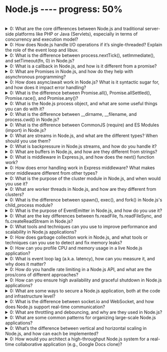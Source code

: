 Node.js ---- progress: 50%
========
<br>

<details class="success">
  <summary>
    0: What are the core differences between Node.js and traditional server-side platforms like PHP or Java (Servlets), especially in terms of concurrency and execution model?
  </summary>

  <p class="short-answer">
    The core difference between Node.js and traditional platforms like PHP or Java (Servlets) lies in their execution model and how they handle concurrent client requests.
  </p>

  1. Concurrency Model

  | Aspect | Node.js | PHP / Java (Servlets) |
  |----|----|----|
  | Concurrency Model | Single-threaded + Non-blocking I/O | Multi-threaded (blocking by default) |
  | Execution | Event loop & callback-based | Each request handled by a new thread |
  | Thread Overhead | Low (one thread handles many requests) | High (one thread per request) |
  | Scalability | High for I/O-bound tasks | Limited by number of OS threads |

  2. Performance Differences
  * Node.js excels at I/O-bound tasks: APIs, chat apps, streaming, real-time apps.
  * PHP/Java are better suited for CPU-intensive workloads where multithreading helps.

  3. Developer Paradigm
  * Node.js encourages async programming using callbacks, promises, or async/await.
  * PHP/Java are traditionally synchronous and blocking, though modern Java can use non-blocking patterns with frameworks like Spring WebFlux.

  4. Environment
  * Node.js runs JavaScript on the server with npm ecosystem.
  * PHP has its own runtime and ecosystem.
  * Java uses JVM and class-based OOP structures.

  <p class="conclusion">
    In summary, Node.js is optimized for handling many lightweight connections concurrently with minimal resource usage, while traditional servers rely on parallel threads, which are more resource-intensive.
  </p>
</details>

<details class="success">
  <summary>
    <span class="question">
      0: How does Node.js handle I/O operations if it’s single-threaded? Explain the role of the event loop and libuv.
    </span>

  </summary>

  <p class="short-answer">
    Node.js handles I/O operations using an <span class="known">event-driven</span>, non-blocking I/O model, which allows it to manage multiple operations concurrently without the need for multiple threads.
  </p>

  How It Works
  1. Main Thread Executes JS Code
      * Node.js starts by executing your JavaScript code in a single thread.
  2. Async Operations Offloaded
      * When you initiate an I/O operation (like file read, DB query, HTTP request), it is offloaded to <span class="known">libuv</span>’s thread pool or delegated to the OS (for non-blocking I/O).
  3. libuv Handles the Heavy Lifting
      * libuv uses a pool of background threads (default: 4) to handle these I/O tasks asynchronously.
  4. Callbacks Queued
      * Once the async task is complete, the associated callback is queued in one of the event loop phases (e.g., timers, poll, check).
  5. Event Loop Executes Callbacks
      * The event loop picks up these callbacks and runs them back on the main thread in the right order.

  Key Concepts
  * Non-blocking I/O: The main thread doesn't wait for I/O; it continues executing.
  * libuv: A C library abstracting the OS I/O operations and exposing a unified interface to Node.
  * Thread pool: For tasks like file system operations, DNS lookups, crypto, etc.
  * Event loop: The orchestrator that manages the queue and executes callbacks.

  Analogy
  Think of the main thread as a receptionist at a hotel:
  * It takes customer requests (JS code).
  * For tasks like room service (I/O), it forwards them to a service team (libuv thread pool).
  * When tasks are done, results are placed back in a queue for the receptionist to handle again.

  <p class="conclusion">
    This architecture allows Node.js to be highly efficient for handling thousands of concurrent connections without spawning thousands of threads.
  </p>
</details>

<details class="success">
  <summary>
    <span class="question">
      0: What is the difference between process.nextTick(), setImmediate(), and setTimeout(fn, 0) in Node.js?
    </span>
  </summary>

  <p class="short-answer">
    In Node.js, process.nextTick(), setImmediate(), and setTimeout(fn, 0) are all used to schedule asynchronous execution, but they behave differently in terms of timing and priority within the event loop.
  </p>

  #### 1. process.nextTick(callback)
  * Executes before the event loop continues — right after the current operation completes.
  * Runs before any I/O events, timers, or setImmediate().
  * Used for microtask-level priority in Node.js.
  ```js [JavaScript]
  process.nextTick(() => console.log('nextTick'));
  ```

  #### 2. setImmediate(callback)
  * Schedules code to execute in the check phase of the event loop.
  * Runs after I/O events and before the next event loop tick.
  * More predictable for I/O-heavy code.
  ```js [JavaScript]
  setImmediate(() => console.log('setImmediate'));
  ```

  #### 3. setTimeout(callback, 0)
  * Executes the callback after a minimum delay of 0ms, but still goes through the timers phase.
  * Doesn’t mean immediate — it depends on the queue and other tasks.
  ```js [JavaScript]
  setTimeout(() => console.log('setTimeout 0'), 0);
  ```

  #### Execution Order Example
  ```js [JavaScript]
  setTimeout(() => console.log('timeout'), 0);
  setImmediate(() => console.log('immediate'));
  process.nextTick(() => console.log('nextTick'));
  ```
  Output:
  ```bash
  nextTick
  timeout or immediate (order is not guaranteed)
  ```
  On most systems, timeout might fire before or after immediate, depending on the context and I/O queue. But nextTick always comes first.

  Use Cases
  | Function | Use it when... |
  |----|----|
  | process.nextTick() | You want to run logic immediately after current operation |
  | setImmediate() | You want to run code after I/O callbacks |
  | setTimeout(fn, 0) | You want to delay execution slightly, less predictable |

  <p class="conclusion">
    In summary, Node.js is optimized for handling many lightweight connections concurrently with minimal resource usage, while traditional servers rely on parallel threads, which are more resource-intensive.
  </p>
</details>

<details class="success">
  <summary>
    0: What is a callback in Node.js, and how is it different from a promise?
  </summary>

  <p class="short-answer">
    A callback in Node.js is a function that is passed as an argument to another function and is executed later, typically after an asynchronous operation completes. This was the primary way to handle async flows before promises and async/await became standard.
  </p>

  Callback Example (fs.readFile)
  ```js [JavaScript]
  const fs = require('fs');

  fs.readFile('file.txt', 'utf8', (err, data) => {
    if (err) return console.error(err);
    console.log('File contents:', data);
  });
  ```
  * The third parameter is the callback function.
  * It gets called after the file is read.

  Promise Example (with fs.promises)
  ```js [JavaScript]
  const fs = require('fs').promises;

  fs.readFile('file.txt', 'utf8')
    .then(data => console.log('File contents:', data))
    .catch(err => console.error(err));
  ```

  Or using async/await:
  ```js [JavaScript]
  async function readFile() {
    try {
      const data = await fs.readFile('file.txt', 'utf8');
      console.log('File contents:', data);
    } catch (err) {
      console.error(err);
    }
  }
  ```

  Comparison: Callback vs Promise
  | Feature | Callback | Promise |
  |----|----|----|
  | Syntax complexity | Nested, can get messy | Cleaner with .then() / async/await |
  | Error handling | Needs explicit err checks | Centralized with .catch() or try/catch |
  | Composability | Hard to compose / chain | Easy chaining and sequencing |
  | Control flow readability | Poor with many async steps (callback hell) | Much better readability |

  Callback Hell (Anti-pattern)
  ```js [JavaScript]
  doTaskA(() => {
    doTaskB(() => {
      doTaskC(() => {
        console.log('All tasks done');
      });
    });
  });
  ```
  This nesting makes code hard to read and maintain. Promises solve this by flattening the flow.

  Conclusion:
  * Callbacks are still widely used (especially in older APIs or event handlers).
  * Promises offer better error handling, chaining, and readability, and are standard in modern Node.js apps.
</details>

<details class="success">
  <summary>
    0: What are Promises in Node.js, and how do they help with asynchronous programming?
  </summary>

  <p class="short-answer">
    Promises in Node.js are objects that represent the eventual completion (or failure) of an asynchronous operation and its resulting value. They help manage async workflows more cleanly than callbacks, especially when you have multiple sequential or dependent operations.
  </p>

  Basic Structure of a Promise
  A promise has three states:
  1. Pending – initial state, not yet fulfilled or rejected.
  2. Fulfilled – operation completed successfully.
  3. Rejected – operation failed with an error.

  Creating a Promise
  ```js [JavaScript]
  const myPromise = new Promise((resolve, reject) => {
    const success = true;
    if (success) {
      resolve('Done!');
    } else {
      reject('Error occurred');
    }
  });
  ```

  Using Promises
  ```js [JavaScript]
  myPromise
    .then(result => console.log(result))     // logs 'Done!' if resolved
    .catch(err => console.error(err));       // logs error if rejected
  ```

  Practical Example with fs.promises
  ```js [JavaScript]
  const fs = require('fs').promises;

  fs.readFile('file.txt', 'utf8')
    .then(data => console.log('File:', data))
    .catch(err => console.error('Read error:', err));
  ```

  Async/Await (Promise syntax sugar)
  ```js [JavaScript]
  async function readFile() {
    try {
      const data = await fs.readFile('file.txt', 'utf8');
      console.log('File:', data);
    } catch (err) {
      console.error('Error:', err);
    }
  }
  ```

  Benefits of Promises over Callbacks
  | Aspect | Callbacks | Promises |
  |----|----|----|
  | Chaining operations | Messy, nested structure | Clean with .then() |
  | Error handling | Must handle errors in each step | Centralized .catch() or try/catch |
  | Composition | Manual coordination | Built-in chaining support |
  | Readability | Lower (callback hell) | Higher (especially with async/await) |

  <p class="conclusion">
    Conclusion: Promises help simplify async programming by avoiding nested callbacks and providing a better structure for handling sequences, errors, and concurrent async operations. They are the foundation of async/await, which is now the standard approach in modern Node.js code.
  </p>
</details>

<details class="success">
  <summary>
    0: How does async/await work in Node.js? What is it syntactic sugar for, and how does it impact error handling?
  </summary>

  <p class="short-answer">
    async/await in Node.js is syntactic sugar built on top of Promises. It allows you to write asynchronous code that looks synchronous, making it easier to read, debug, and handle errors.
  </p>

  How It Works
  * async marks a function as asynchronous and makes it return a Promise.
  * await pauses execution inside an async function until the awaited Promise resolves (or rejects).

  Example with Promises
  ```js [JavaScript]
  function getUser() {
    return new Promise(resolve => {
      setTimeout(() => resolve({ id: 1, name: 'Alice' }), 1000);
    });
  }

  getUser()
    .then(user => console.log(user))
    .catch(err => console.error(err));
  ```

  Same logic using async/await
  ```js [JavaScript]
  async function fetchUser() {
    try {
      const user = await getUser();
      console.log(user);
    } catch (err) {
      console.error('Error:', err);
    }
  }

  fetchUser();
  ```

  Benefits of async/await
  | Feature | Description |
  |----|----|
  | Cleaner syntax | No chaining, avoids nested .then() |
  | Error handling | Works with try/catch, same as synchronous code |
  | Readability | Easier to follow logic sequentially |
  | Debuggable | Stack traces are simpler than deeply chained Promises |

  ⚠️ Important Notes
  * You can only use await inside an async function.
  * await pauses only that async function, not the whole event loop.
  * Use Promise.all() or Promise.allSettled() to run multiple async ops concurrently.

  Bad (sequential execution):
  ```js [JavaScript]
  await fetchA();
  await fetchB();  // waits for A to finish
  ```

  Better (parallel execution):
  ```js [JavaScript]
  await Promise.all([fetchA(), fetchB()]);
  ```

  Error Handling with async/await
  ```js [JavaScript]
  async function loadData() {
    try {
      const data = await fetchSomething();
      // use data
    } catch (err) {
      console.error('Caught error:', err);
    }
  }
  ```

  This avoids callback-style error pyramids and makes error propagation simpler and more centralized.
  
  <p class="conclusion">
    Conclusion: async/await improves developer productivity by making async code look and behave more like synchronous code — while still being non-blocking under the hood.
  </p>
</details>

<details class="success">
  <summary>
    0: What is the difference between Promise.all(), Promise.allSettled(), Promise.race(), and Promise.any()?
  </summary>

  <p class="short-answer">
    These four Promise combinator methods — Promise.all(), Promise.allSettled(), Promise.race(), and Promise.any() — help manage multiple asynchronous operations concurrently in Node.js, but they behave differently in terms of resolution, rejection, and error handling.
  </p>
    
  1. Promise.all()
  * Waits for all promises to resolve.
  * Rejects immediately if any promise rejects.
  * Returns an array of resolved values in the same order.
  ```js [JavaScript]
  Promise.all([p1, p2, p3])
    .then(results => console.log(results))
    .catch(err => console.error('Failed:', err));
  ```
  Use when: All results are needed, and failure of any one should fail the whole set.

  2. Promise.allSettled()
  * Waits for all promises to settle (either resolve or reject).
  * Never rejects — always resolves with an array of { status, value | reason }.
  ```js [JavaScript]
  Promise.allSettled([p1, p2, p3])
    .then(results => {
      results.forEach(result => {
        if (result.status === 'fulfilled') console.log(result.value);
        else console.warn('Error:', result.reason);
      });
    });
  ```
  Use when: You want all results, regardless of success or failure.

  3. Promise.race()
  * Resolves/rejects as soon as the first promise settles.
  * Ignores the rest.
  ```js [JavaScript]
  Promise.race([p1, p2, p3])
    .then(result => console.log('First settled:', result))
    .catch(err => console.error('First error:', err));
  ```
  Use when: You want the fastest response (e.g., race between fallback services or timeouts).

  4. Promise.any()
  * Resolves as soon as the first promise resolves.
  * Only rejects if all promises reject (returns an AggregateError).
  ```js [JavaScript]
  Promise.any([p1, p2, p3])
    .then(result => console.log('First success:', result))
    .catch(err => console.error('All failed:', err));
  ```
  Use when: You want any successful result, and don’t care if some fail.

  Comparison Table
  | Method | Resolves When... | Rejects When... | Use Case |
  |----|----|----|----|
  | Promise.all() | All succeed | Any one fails | All-or-nothing scenarios
  | Promise.allSettled() | All settle (resolve or reject) | Never | Need all outcomes regardless of success
  | Promise.race() | First promise settles | First one rejects (if it’s the first) | Fastest response wins (timeouts, fallback)
  | Promise.any() | First promise resolves | All promises reject (AggregateError) | Use first successful result

  <p class="conclusion">
    Conclusion:Use the appropriate combinator based on whether you're aiming for speed, reliability, or graceful degradation when dealing with concurrent async logic.
  </p>
</details>

<details class="success">
  <summary>
    0: What is the Node.js process object, and what are some useful things you can do with it?
  </summary>

  <p class="short-answer">
    The Node.js process object is a global object that provides information about, and control over, the current Node.js process. It is an instance of EventEmitter and can be used to interact with the operating system.
  </p>

  Key Use Cases of process
  1. Access environment variables
  ```js [JavaScript]
  console.log(process.env.NODE_ENV);  // 'development', 'production', etc.
  ```
  Used for environment-based configs (e.g., DB credentials, API keys).

  2. Read command-line arguments
  ```js [JavaScript]
  console.log(process.argv);
  ```
  process.argv returns an array of CLI arguments. Helpful for CLI tools or scripts.

  3. Exit the process
  ```js [JavaScript]
  process.exit(0);    // 0 means success
  process.exit(1);    // 1 means failure
  ```
  Forcefully ends the process with an exit code.

  4. Listen for exit events
  ```js [JavaScript]
  process.on('exit', code => {
    console.log(`Process exiting with code: ${code}`);
  });
  ```
  Used for cleanup or logging before the app exits.

  5. Handle unexpected errors
  ```js [JavaScript]
  process.on('uncaughtException', err => {
    console.error('Uncaught:', err);
    process.exit(1); // Optional: shut down gracefully
  });

  process.on('unhandledRejection', reason => {
    console.error('Unhandled Promise rejection:', reason);
  });
  ```
  Essential for catching and logging fatal or async errors in production.

  6. Get current working directory and change it
  ```js [JavaScript]
  console.log(process.cwd());       // Current working directory
  process.chdir('/new/path');
  console.log('New cwd:', process.cwd());
  ```

  7. Node version and PID
  ```js [JavaScript]
  console.log(process.version);     // Node.js version
  console.log(process.pid);         // Process ID
  ```

  8. Monitor memory usage and uptime
  ```js [JavaScript]
  console.log(process.memoryUsage());  // { rss, heapTotal, heapUsed, external }
  console.log(process.uptime());       // Seconds since process started
  ```
  Useful for performance monitoring and debugging memory leaks.

  Summary of Useful Properties / Methods
  | Property / Method | Purpose |
  |----|----|
  | process.env | Access environment variables |
  | process.argv | Command-line arguments |
  | process.exit() | Terminate the process |
  | process.on('exit') | Cleanup before exit |
  | process.on('uncaughtException') | Catch sync errors globally |
  | process.on('unhandledRejection') | Catch unhandled promise errors |
  | process.cwd() | Current working directory |
  | process.uptime() | Time (in seconds) the process has been running |
  | process.memoryUsage() | Inspect memory used by the process |

  Example: Parse flags manually
  ```js [JavaScript]
  // file: parse.js
  const args = process.argv.slice(2);
  const parsed = {};

  args.forEach(arg => {
    const [key, value] = arg.split("=");
    parsed[key.replace(/^--/, "")] = value || true;
  });
  
  console.log(parsed);
  ```

  Run:
  ```bash
  node parse.js --name=Alex --age=30 --dev
  ```

  Output:
  ```js [JavaScript]
  { name: 'Alex', age: '30', dev: true }
  ```

  Conclusion:The process object is essential for building real-world CLI tools, graceful shutdown logic, environment-aware apps, and error monitoring systems in Node.js.
  
  <p class="conclusion">
    In summary, Node.js is optimized for handling many lightweight connections concurrently with minimal resource usage, while traditional servers rely on parallel threads, which are more resource-intensive.
  </p>
</details>

<details class="success">
  <summary>
    0: What is the difference between __dirname, __filename, and process.cwd() in Node.js?
  </summary>

  <p class="short-answer">
    In Node.js, __dirname, __filename, and process.cwd() are often used for resolving file paths, but they serve different purposes and can behave differently depending on where and how your code runs.
  </p>

  1. __dirname
  * Returns the absolute path of the directory where the current file resides.
  * It’s module-scoped, i.e., it's based on the file in which it's used.
  ```js [JavaScript]
  console.log(__dirname);
  // /Users/you/project/src/utils/
  ```

  2. __filename
  * Returns the absolute path of the current file, including the file name.
  ```js [JavaScript]
  console.log(__filename);
  // /Users/you/project/src/utils/helper.js
  ```

  3. process.cwd()
  * Returns the current working directory from where Node was executed (typically the root of the project).
  * It’s not tied to the current file, but to the shell’s execution context.
  ```js [JavaScript]
  cd /Users/you/project
  node src/utils/helper.js

  console.log(process.cwd());
  // /Users/you/project
  ```

  Comparison Table
  | Property | Returns | Context | Use Case |
  |----|----|----|----|
  | __dirname | Directory path of current file | File-based | Resolve relative file paths safely |
  | __filename | Full path of current file | File-based | Logging or meta-info about the file itself |
  | process.cwd() | Current working directory of process | Execution context | CLI tools, loading files relative to execution |

  Pitfall Example
  If you use relative paths like fs.readFileSync('./data.json'), Node will resolve that path relative to process.cwd(), not __dirname.
  To safely read files next to your module, always use:
  ```js [JavaScript]
  const path = require('path');
  const filePath = path.join(__dirname, 'data.json');
  ```

  Conclusion:
  * Use __dirname and __filename for module-relative paths.
  * Use process.cwd() for execution-relative paths (e.g., in CLI tools).
  * Don’t confuse the two — especially when your app has multiple entry points or scripts.
</details>

<details class="success">
  <summary>
    0: What is the difference between CommonJS (require) and ES Modules (import) in Node.js?
  </summary>

  <p class="short-answer">
    Node.js supports two main module systems: CommonJS (CJS) and ECMAScript Modules (ESM). While both are used to organize code into separate files, they differ in syntax, features, behavior, and use cases.
  </p>

  1. CommonJS (require)
  * Default module system in Node.js (prior to ES6).
  * Synchronous.
  * Uses require() and module.exports.
  Example:
  ```js [JavaScript]
  // utils.js
  module.exports = function greet(name) {
    return `Hello, ${name}`;
  };

  // app.js
  const greet = require('./utils');
  console.log(greet('Alice'));
  ```

  2. ES Modules (import)
  * Modern, ES6-compliant module system.
  * Asynchronous and supports import/export syntax.
  * Requires "type": "module" in package.json or .mjs extension.
  Example:
  ```js [JavaScript]
  // utils.mjs or if type=module in package.json
  export function greet(name) {
    return `Hello, ${name}`;
  }

  export default function add(a, b) {
    return a + b;
  }

  // app.mjs
  import add, { greet } from './utils.mjs';
  console.log(greet('Alice'));
  console.log(add(2, 3));
  ```

  Comparison Table
  | Feature	| CommonJS (CJS) | ES Modules (ESM) |
  |----|----|----|
  | Syntax | require(), module.exports | import, export |
  | Execution | Synchronous | Asynchronous |
  | Default in Node.js | Yes | No (opt-in via "type": "module") |
  | Dynamic Imports | Harder, requires tricks | Built-in: await import() |
  | Top-Level await | Not supported | Supported |
  | Interop Support | CJS can import ESM (via async) | ESM can import CJS (with limitations) |
  | File Extension | .js | .mjs or .js with "type": "module" |

  Notes and Gotchas
  * Mixing CJS and ESM can cause issues like:
      * Cannot use import statement outside a module
      * require() of ES Module not supported
  * Tools like Babel, Webpack, and TypeScript can transpile ESM to CJS for compatibility.
  * ESM is the future standard, especially in modern frontend & full-stack apps.

  Conclusion:
  * Use CommonJS for existing Node.js projects, especially if using older libraries.
  * Prefer ES Modules for modern apps, especially with top-level await, better tree-shaking, and forward compatibility.

  <p class="conclusion">
    In summary, Node.js is optimized for handling many lightweight connections concurrently with minimal resource usage, while traditional servers rely on parallel threads, which are more resource-intensive.
  </p>
</details>

<details class="success">
  <summary>
    0: What are streams in Node.js, and what are the different types? When should you use them?
  </summary>

  <p class="short-answer">
    Streams in Node.js are abstract interfaces for working with streaming data — reading or writing chunks of data piece by piece, instead of loading everything into memory at once. They are especially useful when dealing with large files, network sockets, or any data that doesn't need to be fully buffered before being processed.
  </p>

  Why Use Streams?
  * Efficient memory usage
  * Faster processing of large data
  * Non-blocking I/O

  Types of Streams
  | Type | Description | Example |
  |----|----|----|
  | Readable | Stream from which data can be read | fs.createReadStream() |
  | Writable | Stream where data can be written | fs.createWriteStream() |
  | Duplex | Both readable and writable | net.Socket |
  | Transform | Duplex stream that can modify data | zlib.createGzip(), compression |

  Readable Stream Example
  ```js [JavaScript]
  const fs = require('fs');
  const readStream = fs.createReadStream('bigfile.txt', 'utf8');

  readStream.on('data', chunk => {
    console.log('Received chunk:', chunk.length);
  });

  readStream.on('end', () => {
    console.log('Finished reading');
  });
  ```

  Writable Stream Example
  ```js [JavaScript]
  const fs = require('fs');
  const writeStream = fs.createWriteStream('output.txt');

  writeStream.write('Hello, ');
  writeStream.write('world!');
  writeStream.end();
  ```

  Piping (Readable → Writable)
  ```js [JavaScript]
  const fs = require('fs');

  const reader = fs.createReadStream('bigfile.txt');
  const writer = fs.createWriteStream('copy.txt');

  reader.pipe(writer);
  ```
  * Automatically handles data flow and backpressure.
  * Most efficient way to copy files or move data.

  Chaining Transform Streams
  ```js [JavaScript]
  const fs = require('fs');
  const zlib = require('zlib'); 

  const gzip = zlib.createGzip();
  const source = fs.createReadStream('input.txt');
  const destination = fs.createWriteStream('input.txt.gz');

  source.pipe(gzip).pipe(destination);
  ```
  * Compresses data on-the-fly while reading and writing.

  When to Use Streams
  | Use Case | Why |
  |----|----|
  | Large file processing (e.g., CSV, logs) | Avoids loading the whole file into memory |
  | HTTP request/response handling | Send/receive data in chunks |
  | Real-time data (e.g., sockets, chat) | Low latency, continuous transmission |
  | Compression/Decompression (e.g., zlib) | Modify and stream in one pass (Transform) |

  <p class="conclusion">
    Conclusion: Streams are a core part of Node.js's I/O system, offering a powerful way to handle large or continuous data with low memory overhead and high performance.
  </p>
</details>

<details class="success">
  <summary>
    0: What is backpressure in Node.js streams, and how do you handle it?
  </summary>

  <p class="short-answer">
    Backpressure in Node.js streams occurs when the readable stream is pushing data faster than the writable stream can handle it. If not properly managed, this can lead to memory overflow or performance degradation.
  </p>

  What Causes Backpressure?
  * Data flows from producer (readable) to consumer (writable).
  * If the writable stream's internal buffer gets full, it signals the readable stream to slow down.
  * The readable stream must pause until the writable stream drains its buffer.

  How Node.js Handles Backpressure (Built-in)
  When using .pipe():
  ```js [JavaScript]
  const fs = require('fs');
  const reader = fs.createReadStream('bigfile.txt');
  const writer = fs.createWriteStream('copy.txt');

  reader.pipe(writer);
  ```
  * .pipe() handles backpressure automatically.
  * It will pause reading when the writable stream is full and resume when drained.

  Manual Backpressure Handling
  If not using .pipe(), you must manually check the return value of .write() and listen for the 'drain' event.
  ```js [JavaScript]
  const fs = require('fs');

  const reader = fs.createReadStream('input.txt');
  const writer = fs.createWriteStream('output.txt');

  reader.on('data', chunk => {
    const canWrite = writer.write(chunk);
    if (!canWrite) {
      reader.pause(); // pause reading
    }
  });

  writer.on('drain', () => {
    reader.resume(); // resume once drained
  });
  ```

  Summary: Key Points on Backpressure
  | Concept | Explanation |
  |----|----|
  | Writable buffer full | .write() returns false |
  | Pause readable stream | Call reader.pause() |
  | Wait for drain event | Listen to writer.on('drain') |
  | Resume readable stream | Call reader.resume() |
  | Best practice | Use .pipe() which handles all of this |

  <p class="conclusion">
    Conclusion: Backpressure is a natural flow control mechanism in Node.js streams. It's critical to understand and manage it—especially in manual streaming pipelines—to ensure scalability and stability in data-intensive applications.
  </p>
</details>

<details class="success">
  <summary>
    0: What are buffers in Node.js, and how are they different from strings?
  </summary>

  <p class="short-answer">
    In Node.js, a Buffer is a built-in object used to handle binary data directly in memory. It's especially useful when dealing with streams, file systems, network protocols, and other operations that require raw byte manipulation. Unlike JavaScript strings (which handle text using UTF-16), Buffers deal with binary data, making them ideal for performance-critical I/O tasks.
  </p>

  Why Buffers Exist
  * JavaScript strings are not suitable for binary manipulation.
  * Node.js needs to work with raw bytes from files, sockets, etc.

  Creating a Buffer
  ```js [JavaScript]
  const buf1 = Buffer.from('Hello');  // From string
  const buf2 = Buffer.alloc(10);      // Allocate 10 zero-filled bytes
  const buf3 = Buffer.allocUnsafe(10); // Faster but uninitialized
  ```

  Accessing / Modifying Buffer Data
  ```js [JavaScript]
  const buf = Buffer.from('ABC');
  console.log(buf[0]);         // 65 (ASCII of 'A')
  buf[0] = 97;                 // Change 'A' to 'a'
  console.log(buf.toString()); // aBC
  ```

  Buffer vs String
  | Aspect | Buffer | String |
  |----|----|----|
  | Data type | Raw binary data | Text (UTF-16 encoded) |
  | Mutability | Mutable | Immutable |
  | Encoding support | Requires encoding to convert to string | Handled internally |
  | Use cases | Streams, files, sockets, compression | User-facing text, logs, labels |

  Conversion Between Buffer and String
  ```js [JavaScript]
  const buf = Buffer.from('Hello', 'utf8');
  console.log(buf.toString('utf8')); // 'Hello'
  ```
  You can specify encodings like 'utf8', 'base64', 'hex', etc.

  Common Use Cases
  * Reading files with fs.readFile
  * Receiving TCP/UDP data with net module
  * Working with binary protocols (e.g., protobuf, custom binary formats)
  * Encoding/decoding base64, hex, or other binary formats

  <p class="conclusion">
    Conclusion: Buffers are essential for working with low-level, performance-sensitive operations in Node.js, allowing you to manipulate raw memory with precision. Strings are for human-readable data; Buffers are for machines.
  </p>
</details>

<details class="success">
  <summary>
    0: What is middleware in Express.js, and how does the next() function work?
  </summary>

  <p class="short-answer">
    In Express.js, middleware is a function that executes during the lifecycle of an HTTP request. Middleware functions have access to the request object (req), response object (res), and the next() function — which passes control to the next middleware in the stack.
  </p>

  Basic Middleware Signature
  ```js [JavaScript]
  function middleware(req, res, next) {
    // logic here
    next(); // hand off to the next function
  }
  ```
  You use it like:
  ```js [JavaScript]
  app.use(middleware);
  ```

  How next() Works
  * Without next(), the request will hang, because Express doesn’t know what to do next.
  * Calling next() passes control to the next matching route or middleware.
  * You can optionally call next(err) to trigger error-handling middleware.

  Middleware Stack Example
  ```js [JavaScript]
  const express = require('express');
  const app = express();

  function logger(req, res, next) {
    console.log(`${req.method} ${req.url}`);
    next(); // move to the next middleware
  }

  function auth(req, res, next) {
    if (req.query.token === 'secret') {
      next(); // authorized
    } else {
      res.status(401).send('Unauthorized');
    }
  }

  app.use(logger);
  app.use(auth);

  app.get('/hello', (req, res) => {
    res.send('Hello World');
  });
  ```
  * logger runs on every request.
  * auth runs next and only calls next() if the user is authorized.
  * If both pass, the /hello route handler runs.

  Types of Middleware
  | Type | Description |
  |----|----|
  | Application-level | Attached via app.use() |
  | Route-level | Used on specific routes like app.get('/x', fn) |
  | Built-in | e.g., express.json(), express.static() |
  | Error-handling | Has 4 params: (err, req, res, next) |
  | Third-party | Like cors, morgan, helmet |

  ✅ Middleware Use Cases
  * Logging
  * Authentication
  * Validation
  * Body parsing
  * Error handling
  * Custom response headers
    
  <p class="conclusion">
    Conclusion: Middleware in Express.js enables modular, reusable logic across requests. The next() function is key for building middleware chains, enabling layered control over the request-response cycle.
  </p>
</details>

<details class="success">
  <summary>
    0: How does error handling work in Express middleware? What makes error middleware different from other types?
  </summary>

  <p class="short-answer">
    In Express.js, error handling is done using special middleware functions that have a 4-argument signature: (err, req, res, next). This differentiates them from regular middleware, which only takes 3 arguments (req, res, next).
  </p>

  What Makes Error Middleware Unique
  * Express recognizes it as an error handler only if it has 4 parameters.
  * It's invoked automatically when next(err) is called from any part of the middleware stack.
  * You can use it to log errors, sanitize output, or send proper HTTP responses.

  Example: Error-Handling Middleware
  ```js [JavaScript]
  app.use((err, req, res, next) => {
    console.error('Error:', err.stack);
    res.status(500).json({ message: 'Internal Server Error' });
  });
  ```

  Triggering Errors Manually
  ```js [JavaScript]
  app.get('/fail', (req, res, next) => {
    const error = new Error('Something went wrong!');
    next(error); // triggers the error middleware
  });
  ```

  Built-in Error Flow Example
  ```js [JavaScript]
  const express = require('express');
  const app = express();

  // Regular middleware
  app.use((req, res, next) => {
    if (!req.query.token) {
      const err = new Error('Missing token');
      err.status = 401;
      return next(err);
    }
    next();
  });

  // Route handler
  app.get('/', (req, res) => {
    res.send('Hello, world!');
  });

  // Error handler
  app.use((err, req, res, next) => {
    console.error(err.message);
    res.status(err.status || 500).json({ error: err.message });
  });
  ```

  Error Middleware Key Points
  | Aspect | Explanation |
  |----|----|
  | Signature | Must be (err, req, res, next) |
  | Usage | Final middleware in the stack |
  | Triggers on next(err) | Automatically called when errors are passed |
  | Can customize response | Yes – can send structured error responses (JSON, etc.) |
  | Order matters | Must be defined after all other routes/middleware |

  Common Use Cases
  * Centralized error handling
  * Sending environment-based error responses (detailed in dev, generic in prod)
  * Logging to a file or error monitoring service

  <p class="conclusion">
    Conclusion: Express error middleware provides a centralized way to manage unexpected issues, prevent app crashes, and respond with structured error messages. The key is the 4-parameter signature and correct ordering in the middleware chain.
  </p>
</details>

<details class="neutral">
  <summary>
    0: What is the purpose of the cluster module in Node.js, and when would you use it?
  </summary>

  <p class="short-answer">
    The cluster module in Node.js allows you to spawn child processes (workers) that share the same server port, effectively enabling you to scale a Node.js application across multiple CPU cores. Since Node.js runs on a single thread by default, using the cluster module helps utilize multi-core systems to improve throughput and performance — especially under high traffic or compute-heavy workloads.
  </p>

  Why Use cluster?
  * Node.js is single-threaded (via the event loop).
  * Modern servers have multiple cores — running only one thread under-utilizes the hardware.
  * The cluster module enables running multiple Node.js processes in parallel.

  Basic Example:
  ```js [JavaScript]
  const cluster = require('cluster');
  const http = require('http');
  const os = require('os');

  const numCPUs = os.cpus().length;

  if (cluster.isMaster) {
    console.log(`Master ${process.pid} is running`);

    // Fork workers
    for (let i = 0; i < numCPUs; i++) {
      cluster.fork();
    }

    // Listen for dying workers
    cluster.on('exit', (worker, code, signal) => {
      console.log(`Worker ${worker.process.pid} died`);
    });
  } else {
    // Worker code
    http.createServer((req, res) => {
      res.writeHead(200);
      res.end(`Handled by worker ${process.pid}`);
    }).listen(3000);

    console.log(`Worker ${process.pid} started`);
  }
  ```

  Key Features of cluster
  | Feature | Details |
  |----|----|
  | Shared server port | Workers can listen on the same port (handled by master) |
  | Process isolation | Each worker is a separate process (safe from others crashing) |
  | Scalable to CPU cores | Dynamically fork workers based on os.cpus() |
  | IPC support | Communicate between master and workers via messaging |

  When to Use the cluster Module
  * High-load HTTP servers
  * API gateways or reverse proxies
  * Scenarios needing full CPU utilization
  * Compute-intensive Node.js services

  Drawbacks
  | Concern | Explanation |
  |----|----|
  | Shared memory limitations | Each worker has its own memory (no shared RAM) |
  | No built-in load balancing | Round-robin isn't guaranteed unless enabled manually |
  | More complex architecture | Debugging across multiple processes is harder |
  | Better alternatives | Libraries like PM2, or containers like Docker offer better orchestration |
    
  <p class="conclusion">
    Conclusion: Use cluster when you want to scale Node.js to multiple CPU cores, especially for I/O-heavy or CPU-bound applications. It’s a core tool for building high-performance, multi-core Node.js systems.
  </p>
</details>

<details class="neutral">
  <summary>
    0: What are worker threads in Node.js, and how are they different from clusters?
  </summary>

  <p class="short-answer">
    Worker Threads in Node.js are used to run JavaScript code in parallel threads, allowing true multithreading for CPU-intensive tasks — something the main event loop isn’t suited for. They differ from cluster, which creates multiple isolated Node.js processes. In contrast, worker threads share memory, making them ideal for scenarios where threads need to communicate and share data efficiently.
  </p>

  Core Differences: Cluster vs Worker Threads
  | Aspect | Cluster | Worker Threads |
  |----|----|----|
  | Based on | Multiple Node.js processes | Multiple threads within one Node.js process |
  | Memory | Isolated per process | Shared via SharedArrayBuffer, MessageChannel |
  | IPC | Via inter-process messaging | Via thread messaging or shared memory |
  | Use case | Scaling servers across CPU cores | Offloading CPU-intensive work (hashing, parsing) |
  | Startup cost | Higher (process spawn) | Lower (thread spawn) |
  | HTTP port sharing | Yes | No (worker thread doesn’t share server port) |

  When to Use Worker Threads
  * CPU-heavy operations (e.g., image processing, encryption, compression)
  * Long-running computations that would otherwise block the event loop
  * Scenarios needing shared memory across threads

  Basic Example of Worker Threads
  ```js [JavaScript]
  // main.js
  const { Worker } = require('worker_threads');

  const worker = new Worker('./worker.js');

  worker.on('message', result => {
    console.log('Result from worker:', result);
  });

  worker.postMessage(10);
  ```

  ```js [JavaScript]
  // worker.js
  const { parentPort } = require('worker_threads');

  parentPort.on('message', num => {
    let result = 0;
    for (let i = 0; i < 1e9; i++) result += num;
    parentPort.postMessage(result);
  });
  ```

  Shared Memory with Worker Threads
  ```js [JavaScript]
  const shared = new SharedArrayBuffer(1024);
  ```
  Allows low-level memory sharing between threads without needing serialization.

  Worker Thread Advantages
  | Feature | Benefit |
  |----|----|
  | Non-blocking CPU tasks | Keeps main event loop responsive |
  | Shared memory support | Enables high-performance data sharing |
  | Native thread pooling | Use worker_threads + Piscina for pools |
  | More lightweight than forks | Lower memory & faster startup |

  <p class="conclusion">
    Conclusion: Use worker threads when your Node.js app needs to do heavy computation without blocking the event loop, especially when performance and low-latency response times are critical. For server scaling, prefer cluster; for CPU tasks, use worker_threads.
  </p>
</details>

<details class="neutral">
  <summary>
    0: What is the difference between spawn(), exec(), and fork() in Node.js's child_process module?
  </summary>

  <p class="short-answer">
    The child_process module in Node.js allows you to create and manage subprocesses to run other programs or scripts. It provides methods like spawn(), exec(), and fork(), each serving different purposes depending on output size, communication needs, and use cases.
  </p>

  1. spawn()
  * Launches a new process with a given command.
  * Streams the output (stdout/stderr) — suitable for large output.
  * Returns a ChildProcess object with stdout and stderr as streams.
  Example:
  ```js [JavaScript]
  const { spawn } = require('child_process');
  const ls = spawn('ls', ['-lh', '/usr']);

  ls.stdout.on('data', data => console.log(`stdout: ${data}`));
  ls.stderr.on('data', data => console.error(`stderr: ${data}`));
  ls.on('close', code => console.log(`Process exited with code ${code}`));
  ```
  Use when: You need streamed output or are handling large data.

  2. exec()
  * Runs a command in a shell.
  * Buffers the entire output in memory and passes it to a callback.
  * Not ideal for large outputs due to buffer limits.
  Example:
  ```js [JavaScript]
  const { exec } = require('child_process');
  exec('ls -lh /usr', (error, stdout, stderr) => {
    if (error) return console.error(`Error: ${error.message}`);
    console.log(`stdout: ${stdout}`);
  });
  ```
  Use when: You need a quick command execution and small output (e.g., shell utilities).

  3. fork()
  * A special case of spawn() used to run Node.js scripts.
  * Sets up a communication channel (IPC) between parent and child.
  * Useful for scaling, child worker processes, or multi-process systems.
  Example:
  ```js [JavaScript]
  // parent.js
  const { fork } = require('child_process');
  const child = fork('child.js');

  child.send({ msg: 'Hello from parent' });
  child.on('message', msg => console.log('Message from child:', msg));
  ```

  ```js [JavaScript]
  // child.js
  process.on('message', msg => {
    console.log('Received:', msg);
    process.send({ reply: 'Pong' });
  });
  ```
  Use when: You need two-way communication with another Node.js script (e.g., background job, clustering).

  Comparison Table
  | Method | Shell Access | Output Handling | Use Case |
  |----|----|----|----|
  | spawn() | No | Streams (best for large data) | Run commands like ls, curl, etc. |
  | exec() | Yes | Buffers entire output | Shell commands with small result (e.g., git) |
  | fork() | (Node only) | IPC for message passing | Run other Node.js files as child processes |

  <p class="conclusion">
    Conclusion: Use spawn() for streaming external commands, exec() for simple one-shot shell tasks, and fork() when working with child Node processes and needing structured communication via messages.
  </p>
</details>

<details class="neutral">
  <summary>
    0: What is the purpose of EventEmitter in Node.js, and how do you use it?
  </summary>

  <p class="short-answer">
    The EventEmitter class in Node.js is a core part of the events module. It provides a publish-subscribe (pub/sub) pattern, allowing objects to emit named events and other parts of the app to listen and respond to them. This pattern is widely used in Node.js core modules (like streams, HTTP, sockets) and is useful for building event-driven architectures.
  </p>

  Basic Usage
  ```js [JavaScript]
  const EventEmitter = require('events');
  const emitter = new EventEmitter();

  // Register a listener
  emitter.on('greet', (name) => {
    console.log(`Hello, ${name}`);
  });

  // Emit the event
  emitter.emit('greet', 'Alice');
  ```
  * on(event, callback) — registers a listener
  * emit(event, ...args) — triggers the event with optional data

  Common Methods in EventEmitter
  | Method | Description |
  |----|----|
  | .on(event, listener) | Registers a listener for the event |
  | .once(event, listener) | Registers a one-time listener |
  | .emit(event, ...args) | Triggers all listeners for the event |
  | .off(event, listener) | Removes a specific listener |
  | .removeAllListeners() | Removes all listeners for an event |
  | .listenerCount(event) | Returns the number of listeners for an event |

  Example with Custom Class
  ```js [JavaScript]
  class MyEmitter extends EventEmitter {}

  const appEvents = new MyEmitter();

  appEvents.on('user:login', (user) => {
    console.log(`User ${user.name} logged in`);
  });

  appEvents.emit('user:login', { name: 'Bob' });
  ```

  Real-World Use Cases
  * HTTP servers: req.on('data'), req.on('end')
  * WebSocket communication
  * Custom business events (e.g., order:created, user:registered)
  * Monitoring and logging systems

  Benefits of EventEmitter
  | Benefit | Explanation |
  |----|----|
  | Decouples components | Allows loose coupling between emitters and listeners |
  | Built-in to Node.js | No external library needed |
  | Supports async/event-driven logic | Ideal for non-linear workflows |
  | Used in core APIs | Understanding it is essential for Node.js mastery |

  <p class="conclusion">
    Conclusion: EventEmitter is fundamental to Node.js's event-driven architecture. It simplifies handling custom or system-level events and is especially powerful when building modular, extensible systems.
  </p>
</details>

<details class="neutral">
  <summary>
    0: What are the key differences between fs.readFile, fs.readFileSync, and fs.createReadStream in Node.js?
  </summary>

  <p class="short-answer">
    In Node.js, the fs (File System) module provides multiple ways to read files. The three most common are: fs.readFile, fs.readFileSync, fs.createReadStream.
  </p>

  In Node.js, the fs (File System) module provides multiple ways to read files. The three most common are:
  * fs.readFile — asynchronous
  * fs.readFileSync — synchronous
  * fs.createReadStream — stream-based (asynchronous and memory-efficient)
  Each serves a different purpose depending on file size, performance needs, and synchronous vs. asynchronous context.

  1. fs.readFile (Async, Whole File in Memory)
  ```js [JavaScript]
  const fs = require('fs');

  fs.readFile('file.txt', 'utf8', (err, data) => {
    if (err) throw err;
    console.log(data);
  });
  ```
  * Non-blocking: does not block the event loop
  * Loads the entire file into memory
  * Good for small to medium-sized files

  2. fs.readFileSync (Sync, Whole File in Memory)
  ```js [JavaScript]
  const data = fs.readFileSync('file.txt', 'utf8');
  console.log(data);
  ```
  * Blocking: halts the event loop until the file is read
  * Simpler syntax, but not suitable in performance-critical code
  * Best for scripts, startup config, or CLI tools

  3. fs.createReadStream (Async Stream, Chunked Reading)
  ```js [JavaScript]
  const stream = fs.createReadStream('large.txt', 'utf8');

  stream.on('data', chunk => {
    console.log('Received chunk:', chunk.length);
  });

  stream.on('end', () => {
    console.log('Stream finished');
  });
  ```
  * Reads file in chunks (streamed)
  * Highly memory-efficient and scalable
  * Best for large files or piping data (e.g., video, logs)

  Comparison Table
  | Method | Blocking | Memory Usage | Best Use Case |
  |----|----|----|----|
  | fs.readFile | No | Loads full file | Small to medium files (non-blocking) |
  | fs.readFileSync | Yes | Loads full file | Startup config, CLI scripts |
  | fs.createReadStream | No | Streams in chunks | Large files, piping, real-time reading |

  Bonus: Pipe to Writable
  ```js [JavaScript]
  const reader = fs.createReadStream('input.txt');
  const writer = fs.createWriteStream('output.txt');

  reader.pipe(writer); // copies file efficiently
  ```

  Conclusion:
  * Use readFileSync only when blocking is acceptable.
  * Use readFile for simple, non-blocking reads.
  * Use createReadStream for performance-critical, large-scale file processing.
</details>

<details class="neutral">
  <summary>
    0: What tools and techniques can you use to improve performance and scalability in Node.js applications?
  </summary>

  <p class="short-answer">
    Improving performance and scalability in Node.js requires a mix of architecture decisions, code-level optimizations, and the use of the right tools and patterns. Node.js is already efficient for I/O-bound workloads, but it can bottleneck if not optimized — especially in CPU-intensive or high-concurrency scenarios.
  </p>

  Key Techniques and Tools

  1. Use Asynchronous, Non-Blocking Code
  * Prefer async/await, Promises, or callbacks for I/O.
  * Avoid blocking operations like fs.readFileSync() in request handlers.

  2. Implement Clustering
  * Use the cluster module to utilize all CPU cores.
  * Run multiple processes behind a load balancer or reverse proxy (e.g., Nginx).

  3. Use Worker Threads for CPU Tasks
  * Offload heavy computation using worker_threads.
  * Prevents blocking the event loop.

  4. Enable HTTP Keep-Alive
  * Reduces TCP overhead for repeated requests.
  ```js [JavaScript]
  http.createServer(options, handler).keepAliveTimeout = 60000;
  ```

  5. Leverage Streams
  * Use fs.createReadStream and pipe() for large file handling.
  * Reduces memory consumption and latency.

  6. Use Caching
  * Cache DB queries or frequently used data in:
      * In-memory (e.g., Node.js LRU Cache, Map)
      * Distributed cache (e.g., Redis)
  * Reduce redundant computations.

  7. Load Balancing
  * Distribute traffic with tools like:
      * Nginx
      * HAProxy
      * PM2 cluster mode

  8. Optimize Dependencies
  * Avoid bloated npm packages.
  * Bundle/minify for frontend if using full-stack with SSR.

  9. Connection Pooling
  * Use DB clients with pooling (e.g., PostgreSQL’s pg.Pool, MySQL pool)
  * Avoid opening new connections per request.

  10. Use Efficient Logging
  * Avoid console logging in production.
  * Use structured, async loggers like Winston, Pino, or Bunyan.

  11. Monitor and Profile
  * Use tools like:
      * Node.js built-in profiler
      * clinic.js
      * Prometheus + Grafana
      * Datadog / New Relic / Elastic APM

  12. Optimize Garbage Collection
  * Monitor memory usage with process.memoryUsage()
  * Avoid memory leaks (unreleased timers, event listeners, global vars)

  Summary Table
  | Technique | Benefit |
  |----|----|
  | Async code | Keeps event loop non-blocking |
  | Clustering | Multi-core CPU utilization |
  | Worker threads | Offload heavy computation |
  | Caching | Reduce redundant data access |
  | Streams | Low memory usage for large data |
  | Monitoring | Detect and resolve bottlenecks |
  | Connection pooling | Efficient DB communication |
  | Load balancing | Horizontal scaling |

  <p class="conclusion">
    Conclusion: Optimizing Node.js apps is about non-blocking architecture, resource efficiency, and intelligent scaling. Use the right combination of tools and strategies depending on whether your bottlenecks are in CPU, memory, I/O, or network latency.
  </p>
</details>

<details class="neutral">
  <summary>
    0: How does garbage collection work in Node.js, and what tools or techniques can you use to detect and fix memory leaks?
  </summary>

  <p class="short-answer">
    In Node.js, garbage collection (GC) is handled by the V8 JavaScript engine, which automatically reclaims memory that’s no longer reachable. However, understanding how it works and how to detect/fix memory leaks is crucial in long-running or high-throughput applications.
  </p>

  How Garbage Collection Works
  * V8 uses generational garbage collection, dividing memory into:
      * Young Generation (short-lived objects)
      * Old Generation (long-lived objects)
  * Common algorithms:
      * Scavenge (for young gen): fast, minor GC
      * Mark-and-sweep, mark-compact (for old gen): full, slower GC

  GC Triggers
  * When memory thresholds are exceeded
  * When global.gc() is called (requires --expose-gc)
  * Automatically during idle periods or pressure

  Common Causes of Memory Leaks
  | Cause | Example |
  |----|----|
  | Global variables | Not released after use |
  | Uncleared timers/intervals | setInterval() never cleared |
  | Event listeners not removed | emitter.on() without off() |
  | Closures holding references | Inner function retains access to outer scope |
  | Caching without limits | LRU/memoization without eviction policy |

  Detecting Memory Leaks

  1. Enable heap snapshots
      * Use Chrome DevTools with node --inspect or --inspect-brk
      * Take before/after snapshots to compare retained objects

  2. Use built-in memory tools
  ```js [JavaScript]
  console.log(process.memoryUsage());
  ```

  3. Use Node.js diagnostic tools
      * --inspect / --inspect-brk
      * --trace-gc to log GC activity
      * --max-old-space-size to control heap size

  4. External tools
      * clinic.js (auto-detects leaks)
      * Valgrind (for native leaks)
      * heapdump module (programmatically generate .heapsnapshot)

  Fixing Memory Leaks
  * Remove unused variables or listeners.
  * Use weak references or WeakMap for cache-like patterns.
  * Always clean up:
  ```js [JavaScript]
  const timer = setInterval(doWork, 1000);
  clearInterval(timer); // when done
  ```
  * Use emitter.removeListener() or emitter.off() when you're done listening.

  Pro Tips
  * Add monitoring in production: track heapUsed, heapTotal, and event loop lag.
  * Use circuit breakers or kill + restart strategies (e.g., PM2, Kubernetes) to prevent runaway memory growth.

  <p class="conclusion">
    Conclusion: Garbage collection is automatic, but memory leaks aren't. Use tooling (--inspect, heap snapshots, clinic.js) and discipline (clean timers, avoid globals, cap caches) to keep your Node.js app healthy under load.
  </p>
</details>

<details class="neutral">
  <summary>
    0: How can you profile CPU and memory usage in a live Node.js application?
  </summary>

  <p class="short-answer">
    To profile CPU and memory usage in a live Node.js application, you need to monitor both runtime performance metrics and capture diagnostics (like CPU profiles, heap snapshots, and GC events). Node.js offers several built-in and external tools for real-time and post-mortem profiling.
  </p>

  1. Using the Built-in Inspector
  Start your app with the --inspect or --inspect-brk flag:
  ```bash
  node --inspect app.js
  ```
  * Then open Chrome DevTools at chrome://inspect
  * Allows:
      * Heap snapshot (memory profiling)
      * CPU profiling (stack sampling)
      * Live object inspection
      * Manual GC triggering

  2. CPU Profiling (Manual or Automated)
  A. Manual via DevTools
  * Record CPU usage via the “Profiler” tab
  * Identify hot paths, blocking sync operations, or tight loops
  B. Generate .cpuprofile file
  ```js [JavaScript]
  const inspector = require('inspector');
  const fs = require('fs');
  const session = new inspector.Session();

  session.connect();
  session.post('Profiler.enable', () => {
    session.post('Profiler.start', () => {
      setTimeout(() => {
        session.post('Profiler.stop', (err, { profile }) => {
          fs.writeFileSync('cpu.cpuprofile', JSON.stringify(profile));
        });
      }, 10000); // record 10 seconds
    });
  });
  ```

  3. Memory Profiling
  A. Heap Snapshots via Chrome DevTools
  * Use --inspect or heapdump module
  * Load snapshot into Chrome DevTools for diffing
  B. heapdump module
  ```bash
  npm install heapdump
  ```

  ```js [JavaScript]
  const heapdump = require('heapdump');
  heapdump.writeSnapshot('/tmp/snapshot.heapsnapshot');
  ```

  4. Live Monitoring Tools
  | Tool | Purpose |
  |----|----|
  | clinic.js | All-in-one performance profiling (clinic flame, clinic doctor) |
  | 0x | Flamegraph-based profiler |
  | node-memwatch | Memory leak detection |
  | pm2 | Runtime metrics + auto-profiling support |
  | prom-client | Expose metrics for Prometheus/Grafana |

  5. Track Memory Usage at Runtime
  ```js [JavaScript]
  console.log(process.memoryUsage());
  ```
  Returns:
  * heapUsed
  * heapTotal
  * rss (resident set size)
  * external, arrayBuffers
  You can track and alert based on trends.

  Summary of Profiling Strategies
  | What You Want to Profile | Tool / Method |
  |----|----|
  | CPU bottlenecks | DevTools, inspector, clinic flame, 0x |
  | Memory leaks | Heap snapshots, heapdump, clinic doctor |
  | GC activity | --trace-gc, DevTools timeline |
  | Live metrics (prod-safe) | prom-client, pm2, custom dashboards |

  <p class="conclusion">
    Conclusion: Node.js gives you deep visibility into memory and CPU behavior via DevTools integration, low-level APIs, and profiling tools. Use these methods regularly in staging and production to catch regressions, leaks, and bottlenecks before they affect users.
  </p>
</details>

<details class="neutral">
  <summary>
    0: What is event loop lag (a.k.a. latency), how can you measure it, and why does it matter?
  </summary>

  <p class="short-answer">
    Event loop lag (also called latency or event loop delay) refers to how long it takes Node.js to get back to the event loop to process queued tasks — like handling incoming requests, timers, or I/O callbacks. High event loop lag indicates that your JavaScript code is blocking the event loop, making the app unresponsive.
  </p>

  Why It Matters
  Node.js uses a single-threaded event loop. If that thread is busy (e.g., running CPU-heavy JS), it can't respond to other events — which causes:
  * Slow HTTP responses
  * Missed timeouts
  * Queue backups (in Redis, RabbitMQ, etc.)
  * Poor real-time performance (e.g., socket lag)

  What Causes Event Loop Lag
  | Cause | Example |
  |----|----|
  | Heavy synchronous code | Loops, sorting large arrays, crypto, etc. |
  | Blocking I/O operations | fs.readFileSync(), child_process.execSync() |
  | Large JSON parsing | JSON.parse(hugeString) |
  | Massive DOM diffs (SSR) | Inefficient rendering logic |

  How to Measure Event Loop Lag
  1. Using perf_hooks.monitorEventLoopDelay() (Node >= 11.10)
  ```js [JavaScript]
  const { monitorEventLoopDelay } = require('perf_hooks');

  const histogram = monitorEventLoopDelay();
  histogram.enable();

  setInterval(() => {
    console.log('Event loop lag (ms):', histogram.mean / 1e6); // nanoseconds → ms
  }, 1000);
  ```

  2. Using toobusy-js (lightweight lag monitor)
  ```bash
  npm install toobusy-js
  ```

  ```js [JavaScript]
  const toobusy = require('toobusy-js');

  setInterval(() => {
    console.log('Lag:', toobusy.lag());
  }, 1000);
  ```
  * You can even use it to reject requests when lag is high:
  ```js [JavaScript]
  app.use((req, res, next) => {
    if (toobusy()) {
      res.status(503).send('Server too busy');
    } else {
      next();
    }
  });
  ```

  How to Reduce Event Loop Lag
  | Strategy | Description |
  |----|----|
  | Move CPU tasks to worker_threads | Offload blocking operations |
  | Use async APIs instead of sync ones | Avoid fs.readFileSync(), etc. |
  | Throttle/paralyze heavy jobs | Process in small chunks via setImmediate() |
  | Monitor and alert | Use perf_hooks, Prometheus, or PM2 alerts |
  | Load test under stress | Detect lag using artillery, autocannon, etc. |

  Summary
  | Metric | Good Range |
  |----|----|
  | Event loop lag | Typically < 50ms |
  | Dangerous lag | > 200ms (user-visible delay) |

  <p class="conclusion">
    Conclusion: Event loop lag is a critical signal of application health in Node.js. High lag means the event loop is starved and can't serve new requests. Use perf_hooks, toobusy-js, and production alerts to monitor and mitigate latency issues proactively.
  </p>
</details>

<details class="neutral">
  <summary>
    0: How do you handle rate limiting in a Node.js API, and what are the pros/cons of different approaches?
  </summary>

  <p class="short-answer">
    Rate limiting in a Node.js API is the practice of restricting how many requests a client (usually identified by IP or token) can make in a specific time window.
  </p>

  Rate limiting in a Node.js API is the practice of restricting how many requests a client (usually identified by IP or token) can make in a specific time window. It’s critical for:
  * Preventing abuse and DDoS attacks
  * Protecting backend resources
  * Enforcing fair usage limits

  Common Approaches to Rate Limiting
  1. In-Memory Rate Limiting (e.g., express-rate-limit)
  ```bash
  npm install express-rate-limit
  ```

  ```js [JavaScript]
  const rateLimit = require('express-rate-limit');

  const limiter = rateLimit({
    windowMs: 15 * 60 * 1000, // 15 mins
    max: 100, // limit each IP to 100 requests per window
  });

  app.use(limiter);
  ```

  Pros:
  * Very easy to implement
  * No external dependencies
  * Great for low-traffic apps or internal APIs

  Cons:
  * Not distributed — doesn’t work across multiple instances
  * Memory usage grows with active IPs

  2. Distributed Rate Limiting (Redis-based)
  ```js [JavaScript]
  Use libraries like rate-limiter-flexible or custom Redis logic.

  const { RateLimiterRedis } = require('rate-limiter-flexible');
  const Redis = require('ioredis');
  const redisClient = new Redis();

  const rateLimiter = new RateLimiterRedis({
    storeClient: redisClient,
    keyPrefix: 'rl',
    points: 100,           // max 100 requests
    duration: 60,          // per 60 seconds
  });

  app.use(async (req, res, next) => {
    try {
      await rateLimiter.consume(req.ip);
      next();
    } catch {
      res.status(429).send('Too Many Requests');
    }
  });
  ```

  Pros:
  * Works across multiple servers/containers
  * Highly scalable and configurable
  * Fine-grained (per-IP, per-token, per-endpoint)

  Cons:
  * Requires Redis
  * Slightly higher latency

  3. Token Bucket or Leaky Bucket Algorithm (Advanced)
  * Allows bursts of traffic, while smoothing out over time.
  * Best implemented using Redis or external gateways (e.g., API Gateway, Kong, NGINX+Lua).

  4. API Gateway Rate Limiting (e.g., AWS API Gateway, NGINX)
  Handled outside the Node.js app.

  Pros:
  * Offloads processing from your app
  * Often comes with built-in analytics & alerting
  * Prevents requests from hitting the app at all

  Cons:
  * Requires external setup/infrastructure
  * Less application-level flexibility

  Comparison Table
  | Approach | Scalable | Resilient | Best For |
  |----|----|----|----|
  | express-rate-limit | No | App crash resets limits | Small apps, quick setup |
  | Redis-based (rate-limiter-flexible) | Yes | Yes | Large-scale or distributed systems |
  | API Gateway / NGINX | Yes | Yes | Enterprises, serverless APIs |
  | Token Bucket (custom) | Yes | Yes | Custom policies or bursts allowed |

  Best Practices:
  * Use status code 429 Too Many Requests for blocked requests.
  * Set proper headers: Retry-After, X-RateLimit-*.
  * Log and monitor blocked requests (for abuse detection).
  * Consider different limits per route (e.g., auth endpoints stricter).

  <p class="conclusion">
    Conclusion: Choose your rate-limiting strategy based on scale, infrastructure, and security needs. For distributed apps, Redis-based or gateway-level limits are ideal. For simple APIs, express-rate-limit is often good enough.
  </p>
</details>

<details class="neutral">
  <summary>
    0: How can you ensure high availability and graceful shutdown in Node.js applications?
  </summary>

  <p class="short-answer">
    Ensuring high availability (HA) and implementing graceful shutdown are critical for Node.js applications, especially in production environments where zero downtime, reliability, and clean resource handling are required.
  </p>

  High Availability Strategies

  1. Run Multiple Instances
  * Use clustering, PM2, or Docker Swarm/Kubernetes to run multiple app instances.
  * Distribute load via load balancer (e.g., NGINX, HAProxy, ELB).

  2. Use a Process Manager (PM2)
  ```bash
  npm install pm2 -g
  pm2 start app.js -i max     # runs app on all CPU cores
  pm2 startup
  pm2 save
  ```
  * Restarts crashed apps
  * Auto-restarts on deployment or system reboot
  * Supports graceful shutdown hooks

  3. Monitor Health Checks
  * Expose a /health endpoint for uptime checks.
  * Used by Kubernetes, AWS ALB, and load balancers.
  ```js [JavaScript]
  app.get('/health', (req, res) => res.send('OK'));
  ```

  4. Use Reverse Proxy for Failover
  * Tools like NGINX can route around failed instances.

  Graceful Shutdown in Node.js

  Graceful shutdown allows your app to:
  * Stop accepting new connections
  * Complete in-flight requests
  * Close resources (DB, cache, file handles)
  * Exit cleanly

  Basic Example:
  ```js [JavaScript]
  const http = require('http');
  const server = http.createServer(app);

  server.listen(3000);

  process.on('SIGINT', shutdown);    // Ctrl+C
  process.on('SIGTERM', shutdown);   // Kubernetes/PM2 signal

  function shutdown() {
    console.log('Gracefully shutting down...');
    server.close(() => {
      console.log('Closed HTTP server');
      process.exit(0);
    });

    // Optional: force exit after timeout
    setTimeout(() => {
      console.error('Forcing shutdown');
      process.exit(1);
    }, 10000);
  }
  ```

  Close Connections (DB, Redis, etc.)
  ```js [JavaScript]
  mongoose.connection.close();
  redis.quit();
  dbPool.end();
  ```

  Best Practices
  | What | Why |
  |----|----|
  | server.close() | Stop accepting new requests |
  | Handle SIGINT, SIGTERM | Catch shutdown signals from OS/process manager |
  | Add setTimeout fallback | Avoid hung processes due to pending events |
  | Cleanup external resources | Prevent connection leaks, transaction hangs |
  | Log during shutdown | Helpful for debugging shutdown behavior |

  In Production Environments
  | Environment | HA Strategy |
  |----|----|
  | PM2 | Built-in clustering, graceful reloads |
  | Kubernetes | Pod replication + liveness/readiness probes |
  | Docker Compose | Use restart policies and multiple containers |

  <p class="conclusion">
    Conclusion: High availability ensures uptime. Graceful shutdown ensures clean teardown. Implement both using signal handlers, server.close(), and proper resource cleanup to avoid data corruption, dropped requests, or zombie processes during redeployments or crashes.
  </p>
</details>

<details class="neutral">
  <summary>
    0: What are some ways to secure a Node.js application, both at the code and infrastructure level?
  </summary>

  <p class="short-answer">
    Securing a Node.js application requires a layered approach: secure the code, the runtime environment, and the infrastructure it runs on. Node.js itself is safe, but it’s the developer’s responsibility to guard against common vulnerabilities and attack vectors.
  </p>

  1. Secure Code Practices
  A. Validate and Sanitize Input
  * Use libraries like express-validator, Joi, or zod.
  * Prevents injection attacks (e.g., NoSQL, SQL, command injection).
  B. Escape User-Generated Output
  * Prevents XSS in server-rendered HTML.
  C. Use Helmet for Secure Headers
  ```bash
  npm install helmet
  ```
  ```js [JavaScript]
  const helmet = require('helmet');
  app.use(helmet());
  ```
  * Adds headers like X-Content-Type-Options, Strict-Transport-Security, etc.
  D. Avoid eval(), Function(), child_process.exec()
  * These are dangerous and allow remote code execution (RCE) if misused.

  2. Secure Dependencies
  A. Audit Packages
  ```bash
  npm audit
  npm audit fix
  ```
  B. Use npm ci in CI/CD
  * Ensures lockfile consistency, avoids accidental upgrades.
  C. Use Trusted Packages
  * Avoid obscure/unmaintained libraries.
  * Watch for typosquatting attacks (e.g., expresss instead of express).

  3. Authentication & Authorization
  | Aspect | Best Practices |
  |----|----|
  | Authentication | Use OAuth2, JWT, or session-based auth via Passport.js |
  | Authorization | Role-based checks for routes/resources |
  | Password storage | Hash using bcrypt or argon2 (never store raw passwords) |

  4. Secure Transport (HTTPS & TLS)
  * Use HTTPS via NGINX, Let's Encrypt, or Cloudflare.
  * Redirect all HTTP traffic to HTTPS.

  5. Rate Limiting & Brute Force Protection
  * Use express-rate-limit or Redis-based limits.
  * Protect login, signup, password reset endpoints.

  6. Environment Variable Management
  * Never hardcode secrets or API keys.
  * Use .env, or secret managers (AWS Secrets Manager, Vault).
  * Prevent .env from being committed via .gitignore.

  7. Avoid Information Leakage
  * Don’t expose internal errors to clients:
  ```js [JavaScript]
  app.use((err, req, res, next) => {
    res.status(500).json({ message: 'Internal Server Error' });
  });
  ```
  * Disable stack traces in production

  8. Secure Infrastructure
  | Area | Recommendations |
  |----|----|
  | Reverse proxy | Use NGINX or API Gateway to terminate SSL, filter traffic |
  | Firewalls | Close unnecessary ports, block unused protocols |
  | Container security | Use minimal Node.js images (e.g., Alpine), scan Dockerfiles |
  | Logging | Mask PII and credentials in logs |
  | Monitoring | Set alerts for auth failures, unusual traffic, etc. |

  Summary Checklist
  | Security Layer | Tool/Practice |
  |----|----|
  | Input Validation | express-validator, Joi, zod |
  | Secure Headers | helmet |
  | Dependency Hygiene | npm audit, lockfile enforcement |
  | HTTPS Everywhere | TLS via proxy or certs |
  | Auth & Session Control | Passport.js, JWT, CSRF tokens |
  | Rate Limiting | express-rate-limit, Redis buckets |
  | Error Handling | Hide stack traces, generic messages |
  | Logging | Sanitize sensitive fields |

  <p class="conclusion">
    Conclusion: Security in Node.js apps is not automatic. You need to validate inputs, audit packages, harden headers, manage secrets, and secure your infrastructure. Think defense-in-depth — one layer won’t be enough.
  </p>
</details>

<details class="neutral">
  <summary>
    0: What is the difference between socket.io and WebSocket, and how does Node.js support real-time communication?
  </summary>

  <p class="short-answer">
    WebSocket and socket.io are both used for real-time, bidirectional communication between a client and a server — often used in chat apps, live dashboards, gaming, and collaborative tools. However, they are not the same.
  </p>

  1. WebSocket (Native Protocol)
  * A low-level protocol (RFC 6455) built into browsers and Node.js.
  * Enables persistent, full-duplex TCP connections.
  * Must be manually handled — including reconnections, fallbacks, and event routing.
  Example (Node.js native WebSocket):
  ```bash
  npm install ws
  ```

  ```js [JavaScript]
  const WebSocket = require('ws');
  const wss = new WebSocket.Server({ port: 3000 });

  wss.on('connection', socket => {
    socket.on('message', msg => console.log('Received:', msg));
    socket.send('Hello from server');
  });
  ```

  2. socket.io (Library Built on WebSocket + Fallbacks)
  * A high-level abstraction over WebSocket.
  * Supports:
      * Automatic reconnection
      * Fallbacks (polling, long-polling)
      * Broadcasting
      * Rooms
      * Middleware support
      * Client-server version sync
  Example:
  ```bash
  npm install socket.io
  ```

  ```js [JavaScript]
  const http = require('http').createServer();
  const io = require('socket.io')(http);

  io.on('connection', socket => {
    console.log('Client connected');
    socket.emit('welcome', 'Hello Client!');
    socket.on('chat message', msg => {
      io.emit('chat message', msg); // broadcast
    });
  });

  http.listen(3000);
  ```

  Comparison: WebSocket vs socket.io
  | Feature | WebSocket | socket.io |
  |----|----|----|
  | Protocol | Native WebSocket (RFC 6455) | Custom protocol over WebSocket + fallback |
  | Browser Support | Modern browsers | All modern browsers (includes fallbacks) |
  | Reconnection | Manual | Automatic |
  | Fallbacks (polling) | No | Yes |
  | Namespaces / Rooms | No (manual) | Yes |
  | Binary data support | Yes | Yes |
  | Server implementation | ws, uWebSockets.js, net | socket.io |

  When to Use What
  | Use Case | Recommendation |
  |----|----|
  | Lightweight, raw protocol needed | Use WebSocket (ws) |
  | You want robust real-time features | Use socket.io |
  | You need fallback for old clients | Use socket.io |
  | You're building your own protocol | Use WebSocket |

  Real-Time in Node.js
  * Native support via:
      * ws (WebSocket)
      * net (raw TCP)
  * Higher-level: socket.io, SockJS, Primus

  Conclusion: Use WebSocket for low-level control and performance. Use socket.io when you want a complete real-time solution with fallbacks, reconnects, and features like rooms and events out of the box.

  <p class="conclusion">
    Conclusion: Use WebSocket for low-level control and performance. Use socket.io when you want a complete real-time solution with fallbacks, reconnects, and features like rooms and events out of the box.
  </p>
</details>

<details class="neutral">
  <summary>
    0: What are throttling and debouncing, and why are they used in Node.js?
  </summary>

  <p class="short-answer">
    Throttling and debouncing are two performance techniques used to control how often a function executes, especially in response to frequent events like API requests, user input, or file changes. They’re often used in frontend apps but are also useful in Node.js backends (e.g., rate-limiting, logging, live updates).
  </p>

  1. Throttling
  * Limits the rate at which a function can be called.
  * Ensures that the function is called at most once per interval (e.g., once every 100ms), no matter how many times the event is triggered.
  Use case in Node.js:
  * Limiting API requests to a microservice
  * Throttled logging to avoid log flooding
  Example:
  ```js [JavaScript]
  function throttle(fn, limit) {
    let lastCall = 0;
    return (...args) => {
      const now = Date.now();
      if (now - lastCall >= limit) {
        lastCall = now;
        fn(...args);
      }
    };
  }

  const throttledLog = throttle(console.log, 2000);
  setInterval(() => throttledLog('This logs at most every 2s'), 100);
  ```

  2. Debouncing
  * Delays the function execution until a certain amount of time has passed since the last call.
  * The function is executed only once, after the last triggering event.
  Use case in Node.js:
  * Wait until the user stops typing before hitting a search API
  * Avoid duplicate file watcher triggers on file save
  Example:
  ```js [JavaScript]
  function debounce(fn, delay) {
    let timer;
    return (...args) => {
      clearTimeout(timer);
      timer = setTimeout(() => fn(...args), delay);
    };
  }

  const debouncedLog = debounce(console.log, 1000);
  debouncedLog('Start typing...');
  debouncedLog('Still typing...');
  debouncedLog('Stopped typing...'); // Only this one logs after 1s
  ```

  Throttle vs Debounce Summary
  | Feature | Throttling | Debouncing |
  |----|----|----|
  | Purpose | Limit the rate of function calls | Delay function call until input stops |
  | Behavior | Executes every X ms | Executes only after idle time |
  | Use case | API call limiter, scroll listener | Search input, file system events |
  | Trigger pattern | Regular/periodic | Only once after activity ends |

  Libraries for Throttle/Debounce
  * lodash:
  ```js [JavaScript]
  const { throttle, debounce } = require('lodash');
  ```
  * rxjs (for reactive apps)
  * underdash, throttle-debounce

  <p class="conclusion">
    Conclusion: In Node.js, throttling is ideal when you need to limit execution frequency, while debouncing is best when you want to delay execution until activity stops. Both are essential for optimizing performance and preventing overload in event-driven applications.
  </p>
</details>

<details class="neutral">
  <summary>
    0: What are some common patterns for organizing large-scale Node.js applications?
  </summary>

  <p class="short-answer">
    Organizing large-scale Node.js applications requires adopting structured architectural patterns, proper modularity, and clean separation of concerns to keep the codebase maintainable, testable, and scalable as the project grows.
  </p>

  1. Layered Architecture (MVC / Clean Architecture)
  Structure:
  ```
  /controllers
  /services
  /repositories
  /models
  /routes
  /middlewares
  /utils
  ```
  | Layer | Role |
  |----|----|
  | Controller | Handle requests/responses |
  | Service | Business logic |
  | Repository | Data access (DB, cache, etc.) |
  | Model | Data schema (e.g., Mongoose, Prisma) |
  Pros: Clear separation, easier testing
  Cons: Requires discipline, boilerplate

  2. Domain-Driven Design (DDD)
  Structure around business domains instead of technical layers.
  Structure:
  ```
  /src
    /user
      controller.js
      service.js
      user.model.js
      user.routes.js
    /order
      ...
  ```
  Pros: Highly modular, encapsulates features
  Cons: Can be overkill for small projects

  3. Feature-based Modular Structure (Monorepo Friendly)
  Each feature/domain is a self-contained unit.
  ```
  /modules
    /auth
    /users
    /products
  ```
  Each module can export:
  * Routes
  * Services
  * Models
  * Middlewares
  Pros: Great for team ownership & scaling
  Cons: Slightly harder dependency management

  4. Plugin/Dependency Injection Pattern
  * Use IoC (Inversion of Control) or DI containers (e.g., awilix, typedi)
  * Promotes testability and loose coupling
  ```js [JavaScript]
  container.register({
    userService: asClass(UserService),
    userController: asFunction(userController)
  });
  ```
  Pros: Clean decoupling, great for testing/mocking
  Cons: Extra complexity, learning curve

  5. Monolith vs Microservices
  | Type | When to Use |
  | Monolith | Single team, fast iteration, shared database |
  | Microservices | Independent domains, scalability, async systems |
  In Node.js, frameworks like Fastify, NestJS, or Express with modules can be used to organize either approach effectively.

  Best Practices for Large-Scale Apps
  | Practice | Benefit |
  |----|----|
  | Use config or .env for environment separation | Prevent hardcoded settings |
  | Centralized error handling | Consistent API responses, easier debugging |
  | Modular route loading | Keeps router files manageable |
  | Abstract data access | Swappable persistence layer (DB, cache) |
  | Unit + integration tests | Test business logic and full workflows |
  | Linting + formatting tools | Enforce consistency (e.g., ESLint, Prettier) |
  | Use TypeScript (if possible) | Improves maintainability and DX |

  Recommended Project Skeleton (Express)
  ```
  /src
    /api
      /users
        controller.js
        routes.js
        service.js
        user.model.js
    /config
    /middlewares
    /utils
    app.js
    server.js
  ```

  <p class="conclusion">
    Conclusion: For large Node.js apps, prefer modular, feature-driven, and layered designs that align with team scale and business complexity. Add tooling, tests, and separation to ensure long-term maintainability.
  </p>
</details>

<details class="neutral">
  <summary>
    0: What’s the difference between vertical and horizontal scaling in Node.js, and how can each be implemented?
  </summary>

  <p class="short-answer">
    In the context of Node.js (or any backend service), scaling refers to increasing your application's capacity to handle more requests, users, or data. There are two primary types:
  </p>

  1. Vertical Scaling
  Definition: Adding more resources (CPU, RAM, SSD) to a single server/instance to handle more load.
  Example in Node.js:
  * Increase memory (--max-old-space-size) to allow larger heaps.
  * Run more worker_threads or child_processes to offload heavy tasks.
  * Use internal caching to reduce DB calls.
  Pros:
  * Simple to implement
  * No complex architecture
  * Useful for performance tuning
  Cons:
  * Limited by physical hardware
  * Single point of failure
  * Scaling is expensive and reaches a hard limit

  2. Horizontal Scaling
  Definition:Adding more instances of your Node.js app, each handling a share of traffic.
  How to do it:
  * Cluster Module (multi-core parallelism on one machine)
  ```js [JavaScript]
  const cluster = require('cluster');
  const os = require('os');

  if (cluster.isMaster) {
    for (let i = 0; i < os.cpus().length; i++) {
      cluster.fork();
    }
  } else {
    // Start HTTP server here
  }
  ```

  * Process Manager like PM2
  ```bash
  pm2 start app.js -i max    # Spawns per core
  ```

  * Run in Containers
      * Deploy multiple Docker containers with the app.
      * Use a load balancer (e.g., NGINX, HAProxy, AWS ELB) to distribute requests.
  * Kubernetes or Serverless
      * Auto-scale containers/pods in response to traffic.
      * Node.js fits well with serverless platforms (AWS Lambda, Vercel).
  Pros:
  * Scalability is virtually unlimited
  * Load balancing adds fault tolerance
  * Best for distributed, production-grade systems
  Cons:
  * Requires external infrastructure (LB, orchestration)
  * State sharing (e.g., session, cache) requires external services (Redis, DB)

  Comparison Table
  | Scaling Type | Vertical | Horizontal |
  |--------------|----------|------------|
  | Scale by | Adding power (CPU/RAM) | Adding more instances |
  | Easy to implement | Yes | Requires orchestration |
  | Max limit | Hardware-bound | Virtually limitless |
  | Failure risk | Higher (single node) | Lower (redundancy) |
  | Cost scaling | Exponential | Linear |
  | Ideal for | Small teams, dev/test environments | Production, microservices, cloud-native |

  Best Practices for Node.js Scaling
  * Use stateless APIs to make horizontal scaling easy
  * Externalize session and cache via Redis or DB
  * Use reverse proxies or ingress to route traffic
  * Monitor event loop lag, CPU, and memory to auto-scale

  <p class="conclusion">
    Conclusion: Vertical scaling is a good starting point, but it’s inherently limited. For real-world, high-traffic apps, you should architect for horizontal scaling, with stateless services, clustering, container orchestration, and proper load balancing.
  </p>
</details>

<details class="neutral">
  <summary>
    0: How would you architect a high-throughput Node.js system for a real-time collaborative application (e.g., Google Docs clone)?
  </summary>

  <p class="short-answer">
    Designing a real-time, collaborative application (like a Google Docs clone) using Node.js involves handling many concurrent users, synchronized state, low latency messaging, and conflict resolution — all while keeping the system scalable, resilient, and secure.
  </p>

  Here’s how you might architect such a system:

  1. Core Technology Stack
  | Component | Technology |
  |-----------|------------|
  | Backend runtime | Node.js |
  | Real-time transport | WebSocket (socket.io, ws, or uWebSockets.js) |
  | State management | CRDTs or OT (Operational Transform) |
  | Data store | MongoDB / PostgreSQL + Redis |
  | Collaboration engine | Automerge, ShareDB, or custom CRDT lib |
  | Load balancing | NGINX / AWS ELB / Kubernetes Ingress |
  | Scaling | Node.js clustering + containers |
  | Deployment | Docker + Kubernetes or Serverless |

  2. Real-Time Collaboration Architecture
  WebSocket Layer
  * Use socket.io or uWebSockets.js for real-time communication.
  * Maintain socket connections per document or user.
  * Implement rooms/namespaces for document sessions.
  Change Broadcast + Conflict Resolution
  * Use CRDT or OT to resolve concurrent edits:
      * CRDT: better for P2P or offline-first apps (e.g., Automerge, Yjs).
      * OT: better for central coordination (e.g., ShareDB).
  * Changes are batched and broadcast to other clients instantly.
  Persistence Layer
  * Store final doc state in DB (MongoDB, Postgres).
  * Optionally store granular diffs for version history.
  State Sync & Recovery
  * When a new client joins:
      * Sync latest state from memory or DB
      * Replay missed operations via logs or Redis stream
  Redis Pub/Sub or Event Bus
  * Share changes across horizontally scaled instances.
  * Each server subscribes to Redis Pub/Sub for doc events.
  ```js [JavaScript]
  // When a change is made on one instance:
  redis.publish('doc:1234', JSON.stringify({ changes }));

  // Other instances:
  redis.subscribe('doc:1234');
  ```

  3. Scalability and Fault Tolerance
  | Strategy | Details |
  |----|----|
  | Node.js Clustering | Use all CPU cores on each server instance |
  | Horizontal scaling | Deploy multiple app pods behind a load balancer |
  | Redis-backed sessions | To share auth/session state across instances |
  | Sticky sessions | If WebSocket requires server affinity (can be avoided if state is externalized) |
  | Health checks + auto-restart | Use PM2 or Kubernetes for process supervision |

  4. Security Considerations
  * Authentication: Use JWT with token validation on socket connection.
  * Authorization: Ensure users can only access allowed docs.
  * Rate limiting: On WebSocket events to prevent abuse.
  * Input validation: Sanitize all incoming ops/events.

  5. Optional Enhancements
  * **File storage:** Use S3 or similar for attachments.
  * **Search indexing:** Use Elasticsearch or Meilisearch.
  * **Analytics:** Track editing behavior, active sessions.
  * **Presence indicators:** Real-time awareness of users in document.

  Architecture Diagram Summary (Conceptual)
  ```
  Client (Web/React/TS)
      |
  WebSocket (socket.io/uWebSockets.js)
      |
  Node.js App (Clustered)
      ├── CRDT/OT Engine
      ├── Auth + Room Mgmt
      ├── Redis Pub/Sub
      ├── DB (Postgres/Mongo)
      └── File Storage (S3)
  ```

  <p class="conclusion">
    Conclusion: A high-throughput, collaborative Node.js system needs real-time messaging, intelligent conflict resolution, scalable infrastructure, and shared state coordination. Use Redis Pub/Sub for cross-node sync, CRDT/OT for doc collaboration, and horizontal scaling for reliability under load.
  </p>
</details>
